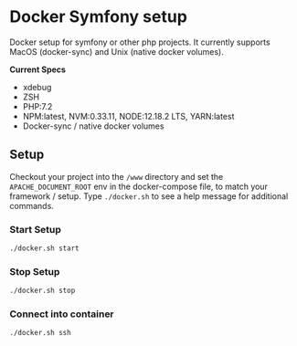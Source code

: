 # Docker Symfony setup

Docker setup for symfony or other php projects. It currently supports MacOS (docker-sync) and Unix (native docker volumes).

**Current Specs**
* xdebug
* ZSH
* PHP:7.2
* NPM:latest, NVM:0.33.11, NODE:12.18.2 LTS, YARN:latest
* Docker-sync / native docker volumes


## Setup

Checkout your project into the `/www` directory and set the `APACHE_DOCUMENT_ROOT` env in the docker-compose file, to match your framework / setup.
Type `./docker.sh` to see a help message for additional commands.

### Start Setup
```bash
./docker.sh start
```

### Stop Setup
```bash
./docker.sh stop
```

### Connect into container
```bash
./docker.sh ssh
```
